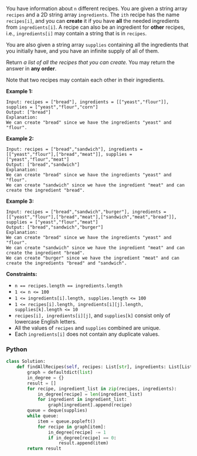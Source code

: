 You have information about  `n`  different recipes. You are given a string array  `recipes`  and a 2D string array  `ingredients`. The  `ith`  recipe has the name  `recipes[i]`, and you can  **create**  it if you have  **all**  the needed ingredients from  `ingredients[i]`. A recipe can also be an ingredient for  **other** recipes, i.e.,  `ingredients[i]`  may contain a string that is in  `recipes`.

You are also given a string array  `supplies`  containing all the ingredients that you initially have, and you have an infinite supply of all of them.

Return  _a list of all the recipes that you can create._ You may return the answer in  **any order**.

Note that two recipes may contain each other in their ingredients.

**Example 1:**
```
Input: recipes = ["bread"], ingredients = [["yeast","flour"]], supplies = ["yeast","flour","corn"]
Output: ["bread"]
Explanation:
We can create "bread" since we have the ingredients "yeast" and "flour".
```

**Example 2:**
```
Input: recipes = ["bread","sandwich"], ingredients = [["yeast","flour"],["bread","meat"]], supplies = ["yeast","flour","meat"]
Output: ["bread","sandwich"]
Explanation:
We can create "bread" since we have the ingredients "yeast" and "flour".
We can create "sandwich" since we have the ingredient "meat" and can create the ingredient "bread".
```

**Example 3:**
```
Input: recipes = ["bread","sandwich","burger"], ingredients = [["yeast","flour"],["bread","meat"],["sandwich","meat","bread"]], supplies = ["yeast","flour","meat"]
Output: ["bread","sandwich","burger"]
Explanation:
We can create "bread" since we have the ingredients "yeast" and "flour".
We can create "sandwich" since we have the ingredient "meat" and can create the ingredient "bread".
We can create "burger" since we have the ingredient "meat" and can create the ingredients "bread" and "sandwich".
```

**Constraints:**

-   `n == recipes.length == ingredients.length`
-   `1 <= n <= 100`
-   `1 <= ingredients[i].length, supplies.length <= 100`
-   `1 <= recipes[i].length, ingredients[i][j].length, supplies[k].length <= 10`
-   `recipes[i], ingredients[i][j]`, and  `supplies[k]`  consist only of lowercase English letters.
-   All the values of  `recipes`  and  `supplies` combined are unique.
-   Each  `ingredients[i]`  does not contain any duplicate values.


### Python
```py
class Solution:
    def findAllRecipes(self, recipes: List[str], ingredients: List[List[str]], supplies: List[str]) -> List[str]:
        graph = defaultdict(list)
        in_degree = {}
        result = []
        for recipe, ingredient_list in zip(recipes, ingredients):
            in_degree[recipe] = len(ingredient_list)
            for ingredient in ingredient_list:
                graph[ingredient].append(recipe)
        queue = deque(supplies)
        while queue:
            item = queue.popleft()
            for recipe in graph[item]:
                in_degree[recipe] -= 1
                if in_degree[recipe] == 0:
                    result.append(item)
        return result
```